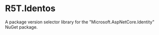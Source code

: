 # R5T.Identos
A package version selector library for the "Microsoft.AspNetCore.Identity" NuGet package.
